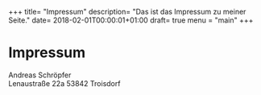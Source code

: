 +++
title= "Impressum"
description= "Das ist das Impressum zu meiner Seite."
date= 2018-02-01T00:00:01+01:00
draft= true
menu = "main"
+++

# Impressum

Andreas Schröpfer  
Lenaustraße 22a
53842 Troisdorf